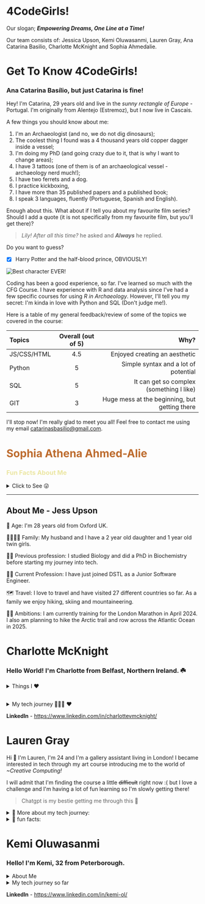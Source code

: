 # 4CodeGirls! 

Our slogan;  ***Empowering Dreams, One Line at a Time!*** 

Our team consists of: Jessica Upson, Kemi Oluwasanmi, Lauren Gray, Ana Catarina Basilio, Charlotte McKnight and Sophia Ahmedalie.


# Get To Know 4CodeGirls! 

### Ana Catarina Basílio, but just **Catarina** is fine! 

Hey! I'm Catarina, 29 years old and live in the *sunny rectangle of Europe* - Portugal. I'm originally from Alentejo (Estremoz), but I now live in Cascais. 

A few things you should know about me: 
1. I'm an Archaeologist (and no, we do not dig dinosaurs);
2. The coolest thing I found was a 4 thousand years old copper dagger inside a vessel;  
3. I'm doing my PhD (and going crazy due to it, that is why I want to change areas); 
4. I have 3 tattoos (one of them is of an archaeological vessel - archaeology nerd much!); 
5. I have two ferrets and a dog. 
6. I practice kickboxing, 
7. I have more than 35 published papers and a published book; 
7. I speak 3 languages, fluently (Portuguese, Spanish and English). 

Enough about this. What about if I tell you about my favourite film series? Should I add a quote (it is not specifically from my favourite film, but you'll get there)? 

 >*Lily! After all this time?* he asked and ***Always*** he replied.  

Do you want to guess? 

- [x] Harry Potter and the half-blood prince, OBVIOUSLY! 


![Best character EVER! ](https://media.tenor.com/E21WGbBbFaEAAAAC/always-severus-snape.gif)


Coding has been a good experience, so far. I've learned so much with the CFG Course. I have experience with R and data analysis since I've had a few specific courses for using *R in Archaeology*. However, I'll tell you my secret: I'm kinda in love with Python and SQL (Don't judge me!). 

Here is a table of my general feedback/review of some of the topics we covered in the course: 

| Topics     | Overall (out of 5)| Why?     |
| :---       |    :----:   |          ---: |
| JS/CSS/HTML      |  4.5      | Enjoyed creating an aesthetic  |
| Python   | 5        | Simple syntax and a lot of potential     |
| SQL  | 5        | It can get so complex (something I like)     |
| GIT | 3       | Huge mess at the beginning, but getting there    |


I'll stop now! I'm really glad to meet you all! Feel free to contact me using my email <catarinasbasilio@gmail.com>. 


<h1 style="color: #bd6b2d;">Sophia Athena Ahmed-Alie</h1>

<h3 style="color: #ebe6a2;">Fun Facts About Me</h3>

<details> <summary>Click to See 😜 </summary> 

🎂 Age & Origin: I'm 30 years old and proudly hail from NYC.

🌍 Travel Bug: So far, I've journeyed to 7 countries. Next year, I'm setting my sights on exploring more of southern Europe.

💼 Professional Path: My diverse career has spanned healthcare, hospitality, and property management. Now, I'm diving into the tech world.

👨‍👩‍👦 Family Ties: I come from a big family with 3 siblings and 8 delightful nieces and nephews. My relatives are scattered across 6 of the 7 continents.

🍳 Culinary Skills: I'm a talented home chef and baker, always ready to whip up something delicious.

🎵 Musical Pursuits: Currently, I'm a budding upright bass and violin player. My ambition is to also master the piano. I love all genres of music and try to attend a concert every month.
>🎵[My favorite song](https://www.youtube.com/watch?v=wpR-OKoAtmQ) 🎵

🚗 Driving Ambition: Believe it or not, I've never learned to drive. But, it's high on my to-do list!

💻 Tech Exploration: I'm navigating my first tech course and I'm thrilled with my progress and experience so far.


</details>

<hr>

## About Me - Jess Upson

🎂 Age: I'm 28 years old from Oxford UK.

👨‍👩‍👧‍👧 Family: My husband and I have a 2 year old daughter and 1 year old twin girls.

👩‍🔬 Previous profession: I studied Biology and did a PhD in Biochemistry before starting my journey into tech.

👩‍💻 Current Profession: I have just joined DSTL as a Junior Software Engineer.

🗺️ Travel: I love to travel and have visited 27 different countries so far. As a family we enjoy hiking, skiing and mountaineering.

🏃‍♀️ Ambitions: I am currently training for the London Marathon in April 2024. I also am planning to hike the Arctic trail and row across the Atlantic Ocean in 2025.


# **Charlotte McKnight**

### Hello World! I'm Charlotte from Belfast, Northern Ireland. ☘️

 <details> <summary> Things I ❤️ </summary>

- Street photography and taking enviromental portraits.
- Travelling,  I've visited 23 countries 🤯 sometimes I solo travel, as long I have my camera with me I'm happy to explore by myself. 
- Learning languages. I spent the last two years living in France, and my French has really improved. Now I'm interested in learning Portuguese, maybe @Ana-Catarina-Basilio can help me! 😋
- Skateboarding 🛹 I was previously a part of two girl skate organisations in Paris.
- Running 🏃🏾‍♀️ Now I'm back in Belfast I'm a member of a social running club. 
- Animals! I am a proud aunt to a cocker spaniel pup! 🐶

</details>

## 

<details> <summary> My tech journey 👩🏾‍💻 ❤️ </summary>

I started self studying python on Udemy in June 2023 whilst I was ending my teaching year. I quickly completed 4 CFG MOOCs and got accepted onto the CFG Degree! I am loving the journey so far, it's great to be a part of such a supportive and motivating community. I am learning much more than I would've if I only learnt alone.

### My tech checklist
- [x] Get onto the CFG Degree.
- [x] Foundational understanding of Python, JavaScript and SQL.
- [x] Complete various personal projects showcasing coding skills.
- [ ] Delve deeper into UX design.
- [ ] Create a website portfolio with links to projects.
- [ ] Graduate from the CFG Degree.
- [ ] Find my first entry level job in tech.

</details>

__LinkedIn__ - https://www.linkedin.com/in/charlottevmcknight/


# Lauren Gray

Hi 👋  I'm Lauren, I'm 24 and I'm a gallery assistant living in London!
I became interested in tech through my art course introducing me to the world of _~Creative Computing!_ 

I will admit that I'm finding the course a little ~~difficult~~ right now :( but I love a challenge and I'm having a lot of fun learning so I'm slowly getting there!
> Chatgpt is my bestie getting me through this 🤖
>

<details> <summary> 👾 More about my tech journey: </summary>

I studied Fine Art at university and during my degree, I taught myself to use Unity, web development and physical computing to create mini-games, virtual environments and websites to host my artwork! <sup>  ... In other words, my journey began by piecing together fragments of code to bring my ideas to life! </sup>

I wanted to find ways to use _technology_ to make my work more fun and interactive...

![gif](https://media4.giphy.com/media/CTX0ivSQbI78A/giphy.gif?cid=ecf05e47igvjgp1npbe752y9gxq782kvfolskm5kw0nyfdez&ep=v1_gifs_search&rid=giphy.gif&ct=g)

I made it my mission to understand the code that I was working with and fell in love with it! ♥ ♥ ♥

After graduating and taking one of CFG's Kickstarter courses, I decided to venture down this path further and now I'm here and absolutely loving it! Even if it is a little challenging at times :octocat:

</details>


<details> <summary> 🤠 fun facts: </summary>

  
- ⚖️  I'm a Libra! and although I'm a massive science nerd, I absolutely love learning about astrology!
- 🧶 One of my favourite hobbies is knitting! and after my creative computing intro, I managed to merge the two interests together with [my art practice!](https://www.artsthread.com/profile/lauren-gray) My latest piece is featured in an upcoming collection curated by Google Arts and Culture! :)
- 🎼 I **love** music! I've been playing the flute since I was 7 and was part of my local theatre's show orchestra and my borough's youth orchestra before I moved to London! Here's my [current favourite song!](https://www.youtube.com/watch?v=VArOUfVOjqI)
- 🦸🏻‍♀️ I'm a Marvel fan! My top films & series are Wandavision, Thor: Ragnarok, and Doctor Strange and my favourite character is the Scarlet Witch!
- 💻 My favourite parts of the course so far have been learning about APIs, databases and working with SQL!
  
</details>


# **Kemi Oluwasanmi**

### Hello! I'm Kemi, 32 from Peterborough.

 <details> <summary> About Me</summary>

- I have worked as a pharmacist in the NHS for 7 years but always felt that I wanted to learn something new.
- I enjoy travelling but havent done much of it since after covid
- I have an active 3 year old that keeps me on my toes
- I love watching reality shows - love is blind, married at first sight , too hot to handle 🤭 
-I run a small business where I sell sustainable feeding products
- I am also a big Marvel Fan. I usually go to the cinema to watch released marvel movies on premier nights.
  
</details>


<details> <summary> My tech journey so far  </summary>

I wanted coding to bring my creativity to life, so I completed an online front-end developer course. I then started building small projects and responsive landing pages but remained curious about how the backend works. I found out about CFG, its mission and vision, and decided to enroll in CFG's Introduction to JavaScript classes. I enjoyed the teaching style - it was interactive and in real-time - so I decided to apply for the degree. So far, I have enjoyed all the lectures, and I now understand the use of Python for back-end development. At the end of the degree, I will be joining my sponsored company as a junior full-stack developer.

</details>

__LinkedIn__ - https://www.linkedin.com/in/kemi-ol/

